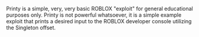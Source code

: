Printy is a simple, very, very basic ROBLOX "exploit" for general educational purposes only. Printy is not powerful whatsoever, it is a simple example exploit that 
prints a desired input to the ROBLOX developer console utilizing the Singleton offset.
